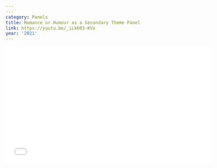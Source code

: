 ```yaml
---
---
category: Panels
title: Romance or Humour as a Secondary Theme Panel
link: https://youtu.be/_iLk603-KVo
year: '2021'
---
```

<iframe width="560" height="315" src="{{ page.link }}" frameborder="0" allowfullscreen></iframe>
